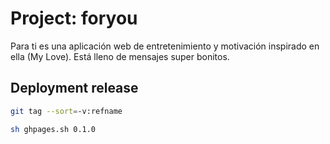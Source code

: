 # Project: foryou

Para ti es una aplicación web de entretenimiento y motivación inspirado en ella (My Love). Está lleno de mensajes super bonitos.

## Deployment release

```bash
git tag --sort=-v:refname 
```

```bash
sh ghpages.sh 0.1.0
```
